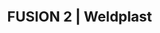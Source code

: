 ---
Link: "file:/Users/vinayakpatel/Downloads/www.weldplast.cz/fusion-2"
product_name: "FUSION 2230 V / 2800 W, včetně boxu"
product_id: "Obj. číslo:119.200"
title: "FUSION 2 | Weldplast"
product_desc: "Se svými 450 mm je ruční extrudér Leister FUSION 2 nejkratší ve své výkonnostní třídě Šnekový extrudér s integrovaným horkovzdušným dmychadlem pro předehřev materiálu a svárové housenkyOchrana spuštění motoru brání studenému startuSymetrické rozložení hmotnostiOboustranný plynulý přívod drátuSvařovací botka otočná o 360°Integrovaná elektronika pro plynulou regulaci teploty předehřevu a výtlaku"
product_specs: "Značka konformity, Značka schválení, Třída ochrany II, NapětíV~230, PříkonW2800, FrekvenceHz50 / 60, Max. teplota°C340, Průtok vzduchul/mincca 300, Rozměry (D x Š x V)mm450 x 98 x 225 (bez svařovací botky), Hmotnostkg5,9 (bez kabelu 3 m), Druh certifikaceCCA, Svařovací drát (ø)mm4, Výtlak (HDPE ø 4)kg/h1,3 - 1,8, Výtlak (HDPE ø 3)kg/h1,3 - 1,8, MateriálPE-HD, PE-LD, PP"
product_downloads: "KATALOG DESKOVÝCH MATERIÁLŮ																								stáhnout																								, FUSION 2, 3, 3C - manuál CZ																								stáhnout																								, Příslušenství (botky) - FUSION 2/3/3C, WELDPLAST S2																								stáhnout																								, FUSION 2 - produktový list																								stáhnout																								, FUSION - příloha k manuálu																								stáhnout																								"
href: "https://www.weldplast.cz/files/katalog-deskovych-materialu-cz.pdf, https://www.weldplast.cz/files/katalog-deskovych-materialu-cz.pdf, https://www.weldplast.cz/files/1292-fusion-2-3-3c-manual-cz.pdf, https://www.weldplast.cz/files/1292-fusion-2-3-3c-manual-cz.pdf, https://www.weldplast.cz/files/718-prehled-botek-fusion-2-3-3c-weldplast-s21.pdf, https://www.weldplast.cz/files/718-prehled-botek-fusion-2-3-3c-weldplast-s21.pdf, https://www.weldplast.cz/files/fusion2-produktovy-list-leister.pdf, https://www.weldplast.cz/files/fusion2-produktovy-list-leister.pdf, https://www.weldplast.cz/files/720-fusion-2-3c-3-manual-priloha.pdf, https://www.weldplast.cz/files/720-fusion-2-3c-3-manual-priloha.pdf"
accessories: "Svařovací botka, rohový svar vnitřní 20 mm, IASvařovací botka, rohový svar vnitřní 14 mm, IASvařovací botka, rohový svar vnější 15 mm, IASvařovací botka, rohový svar vnější 10 mm, IASvařovací botka, rohový svar vnější 8 mm, IASvařovací botka, přeplátovací svar 35 mm, IASvařovací botka, přeplátovací svar 30 mm, IASvařovací botka, přeplátovací svar 25 mm, IASvařovací botka, V-svar 30 mm, IASvařovací botka, V-svar 25 mm, IASvařovací botka, V-svar 20 mm a X-svar 35-40 mm, IASvařovací botka, V-svar 15 mm a X-svar 30 mm, IASvařovací botka, V-svar 12 mm a X-svar 25 mm, IASvařovací botka, V-svar 8/10 mm a X-svar 16 mm, IASvařovací botka, V-svar 5/6 mm a X-svar 10/12 mm, IAAdaptér úhlový 45°Fusion 2Adaptér úhlový 90°Fusion 2, FUSION 1230 V, včetně boxuFUSION 3C230 V / 2800 W, včetně boxuFUSION 3230 V / 3500 W, svařovací drát ø 3 – 4 mm, přepravní box"
similar_products: "FUSION 1230 V, včetně boxuFUSION 3C230 V / 2800 W, včetně boxuFUSION 3230 V / 3500 W, svařovací drát ø 3 – 4 mm, přepravní box"
---